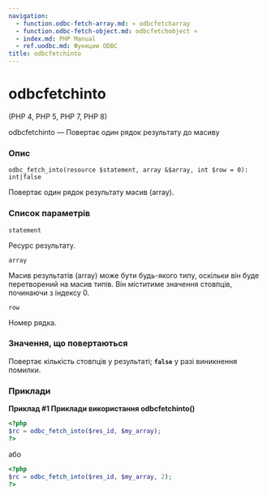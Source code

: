 ```yaml
---
navigation:
  - function.odbc-fetch-array.md: « odbcfetcharray
  - function.odbc-fetch-object.md: odbcfetchobject »
  - index.md: PHP Manual
  - ref.uodbc.md: Функции ODBC
title: odbcfetchinto
---
```

# odbcfetchinto

(PHP 4, PHP 5, PHP 7, PHP 8)

odbcfetchinto — Повертає один рядок результату до масиву

### Опис

```methodsynopsis
odbc_fetch_into(resource $statement, array &$array, int $row = 0): int|false
```

Повертає один рядок результату масив (array).

### Список параметрів

`statement`

Ресурс результату.

`array`

Масив результатів (array) може бути будь-якого типу, оскільки він буде перетворений на масив типів. Він міститиме значення стовпців, починаючи з індексу 0.

`row`

Номер рядка.

### Значення, що повертаються

Повертає кількість стовпців у результаті; **`false`** у разі виникнення помилки.

### Приклади

**Приклад #1 Приклади використання **odbcfetchinto()****

```php
<?php
$rc = odbc_fetch_into($res_id, $my_array);
?>
```

або

```php
<?php
$rc = odbc_fetch_into($res_id, $my_array, 2);
?>
```
